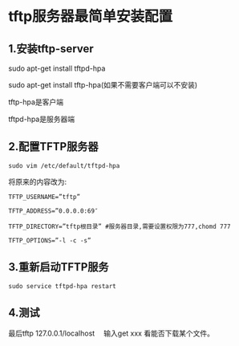 # tftp服务器最简单安装配置

## 1.安装tftp-server

sudo apt-get install tftpd-hpa

sudo apt-get install tftp-hpa(如果不需要客户端可以不安装)

tftp-hpa是客户端

tftpd-hpa是服务器端

## 2.配置TFTP服务器

    sudo vim /etc/default/tftpd-hpa

将原来的内容改为:

    TFTP_USERNAME=”tftp”

    TFTP_ADDRESS=”0.0.0.0:69″

    TFTP_DIRECTORY=”tftp根目录” #服务器目录,需要设置权限为777,chomd 777

    TFTP_OPTIONS=”-l -c -s”

## 3.重新启动TFTP服务

    sudo service tftpd-hpa restart

## 4.测试

最后tftp 127.0.0.1/localhost　
输入get xxx
看能否下载某个文件。

